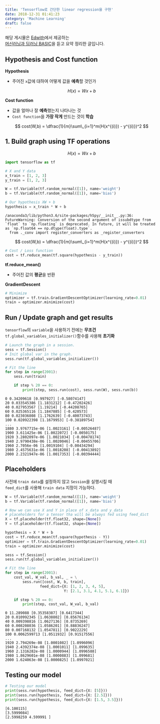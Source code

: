 ```yaml
---
title: 'Tensorflow로 간단한 linear regression을 구현'
date: 2018-12-31 01:41:23
category: 'Machine Learning'
draft: false
---
```


해당 게시물은 [Edwith](https://www.edwith.org)에서 제공하는<br/>
[머신러닝과 딥러닝 BASIC](https://www.edwith.org/others26/joinLectures/9829)을 듣고 요약 정리한 글입니다.

## Hypothesis and Cost function

**Hypothesis**

- 주어진 `x`값에 대하여 어떻게 값을 **예측**할 것인가

$$
H(x) = Wx + b
$$

**Cost function**

- 값을 얼마나 잘 **예측**했는지 나타나는 것
- `Cost function`을 **가장 작게** 만드는 것이 **학습**

$$
cost(W,b) = \dfrac{1}{m}\sum\_{i=1}^m(H(x^{(i)}) - y^{(i)})^2
$$

## 1. Build graph using TF operations

$$
H(x) = Wx + b
$$

```python
import tensorflow as tf

# X and Y data
x_train = [1, 2, 3]
y_train = [1, 2, 3]

W = tf.Variable(tf.random_normal([1]), name='weight')
b = tf.Variable(tf.random_normal([1]), name='bias')

# Our hypothesis XW + b
hypothesis = x_train * W + b
```

    /anaconda3/lib/python3.6/site-packages/h5py/__init__.py:36: FutureWarning: Conversion of the second argument of issubdtype from `float` to `np.floating` is deprecated. In future, it will be treated as `np.float64 == np.dtype(float).type`.
      from ._conv import register_converters as _register_converters

$$
cost(W,b) = \dfrac{1}{m}\sum\_{i=1}^m(H(x^{(i)}) - y^{(i)})^2
$$

```python
# Cost / Loss function
cost = tf.reduce_mean(tf.square(hypothesis - y_train))
```

**tf.reduce_mean()**

- 주어진 값의 **평균**을 반환

**GradientDescent**

```python
# Minimize
optimizer = tf.train.GradientDescentOptimizer(learning_rate=0.01)
train = optimizer.minimize(cost)
```

## Run / Update graph and get results

`tensorflow`의 `variable`을 사용하기 전에는 **무조건**<br/>
`tf.global_variables_initializer()`함수를 사용해 **초기화**

```python
# Launch the graph in a session.
sess = tf.Session()
# Init global var in the graph.
sess.run(tf.global_variables_initializer())

# Fit the line
for step in range(2001):
    sess.run(train)

    if step % 20 == 0:
        print(step, sess.run(cost), sess.run(W), sess.run(b))
```

    0 0.34209618 [0.997927] [-0.58074147]
    20 0.033545386 [1.1831212] [-0.47202426]
    40 0.027953567 [1.19214] [-0.44208765]
    60 0.025365116 [1.1847885] [-0.420573]
    80 0.023036808 [1.1762639] [-0.40073743]
    100 0.020922398 [1.1679953] [-0.38189754]
    ...
    1880 3.9767715e-06 [1.0023161] [-0.00526487]
    1900 3.611425e-06 [1.0022072] [-0.0050175]
    1920 3.2802097e-06 [1.0021034] [-0.00478174]
    1940 2.9790438e-06 [1.0020046] [-0.00455706]
    1960 2.7056e-06 [1.0019104] [-0.00434294]
    1980 2.4575631e-06 [1.0018208] [-0.00413892]
    2000 2.2321947e-06 [1.0017353] [-0.00394444]

## Placeholders

사전에 `train data`를 설정하지 않고 `Session`을 실행시킬 때<br/>
`feed_dict`를 사용해 `train data` 지정이 가능하다.

```python
W = tf.Variable(tf.random_normal([1]), name='weight')
b = tf.Variable(tf.random_normal([1]), name='bias')

# Now we can use X and Y in place of x_data and y_data
# placeholders for a tensor tha will be always fed using feed_dict
X = tf.placeholder(tf.float32, shape=[None])
Y = tf.placeholder(tf.float32, shape=[None])

hypothesis = X * W + b
cost = tf.reduce_mean(tf.square(hypothesis - Y))
optimizer = tf.train.GradientDescentOptimizer(learning_rate=0.01)
train = optimizer.minimize(cost)

sess = tf.Session()
sess.run(tf.global_variables_initializer())

# Fit the line
for step in range(2001):
    cost_val, W_val, b_val, _ = \
        sess.run([cost, W, b, train],
                feed_dict={X: [1, 2, 3, 4, 5],
                           Y: [2.1, 3.1, 4.1, 5.1, 6.1]})

    if step % 20 == 0:
        print(step, cost_val, W_val, b_val)
```

    0 11.289088 [0.35358387] [0.6417344]
    20 0.010992345 [1.0638802] [0.85676134]
    40 0.009398816 [1.0627136] [0.8735269]
    60 0.008208036 [1.0586201] [0.88836247]
    80 0.007168132 [1.0547811] [0.9022229]
    100 0.0062599713 [1.0511932] [0.91517556]
    ...
    1920 2.794269e-08 [1.0001082] [1.0996096]
    1940 2.4392374e-08 [1.0001011] [1.099635]
    1960 2.1316282e-08 [1.0000944] [1.0996588]
    1980 1.8629601e-08 [1.0000883] [1.099681]
    2000 1.624063e-08 [1.0000825] [1.0997021]

## Testing our model

```python
# Testing our model
print(sess.run(hypothesis, feed_dict={X: [5]}))
print(sess.run(hypothesis, feed_dict={X: [2.5]}))
print(sess.run(hypothesis, feed_dict={X: [1.5, 3.5]}))
```

    [6.100115]
    [3.5999084]
    [2.5998259 4.599991 ]
